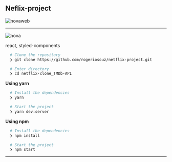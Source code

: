 Neflix-project
-------------------------------------------------------------------------------------------------------------------------------------------------------
![novaweb](https://user-images.githubusercontent.com/76504596/174946286-25b5abbd-1038-47b6-9db8-26b1d01ab0e0.png)

-------------------------------------------------------------------------------------------------------------------------------------------------------
![nova](https://user-images.githubusercontent.com/76504596/174946315-138b204b-fcf6-43a9-8eae-d6712e33ebf3.png)

react, styled-components
 

```bash
  # Clone the repository
  ❯ git clone https://github.com/rogeriosouz/netflix-project.git

  # Enter directory
  ❯ cd netflix-clone_TMDb-API
```

**Using yarn**

```bash
  # Install the dependencies
  ❯ yarn

  # Start the project
  ❯ yarn dev:server
```

**Using npm**

```bash
  # Install the dependencies
  ❯ npm install

  # Start the project
  ❯ npm start
```

---
